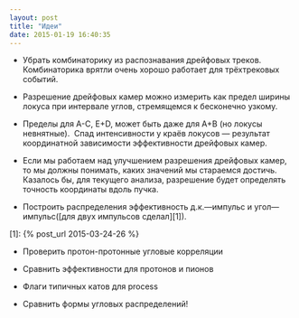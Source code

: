 ```yaml
---
layout: post
title: "Идеи"
date: 2015-01-19 16:40:35
---
```


* Убрать комбинаторику из распознавания дрейфовых треков. Комбинаторика врятли очень хорошо работает для трёхтрековых событий.

* Разрешение дрейфовых камер можно измерить как предел ширины локуса при интервале углов, стремящемся к бесконечно узкому.

* Пределы для A-C, E+D, может быть даже для A+B (но локусы невнятные).  Спад интенсивности у краёв локусов — результат координатной зависимости эффективности дрейфовых камер.

* Если мы работаем над улучшением разрешения дрейфовых камер, то мы должны понимать, каких значений мы стараемся достичь. Казалось бы, для текущего анализа, разрешение будет определять точность координаты вдоль пучка.

* Построить распределения эффективность д.к.—импульс и угол—импульс([для двух импульсов сделал][1]).

 [1]: {% post_url 2015-03-24-26 %}

* Проверить протон-протонные угловые корреляции

* Сравнить эффективности для протонов и пионов

* Флаги типичных катов для process

* Сравнить формы угловых распределений!
